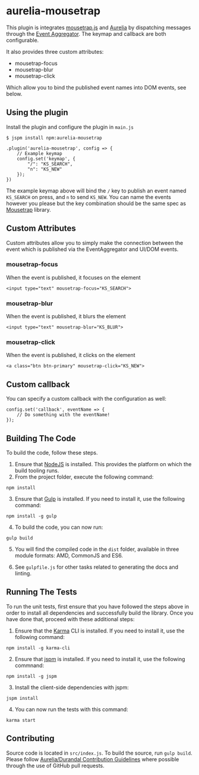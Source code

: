 # aurelia-mousetrap

This plugin is integrates [mousetrap.js](https://github.com/ccampbell/mousetrap) and [Aurelia](http://aurelia.io/) by dispatching messages through the [Event Aggregator](https://github.com/aurelia/event-aggregator). The keymap and callback are both configurable.

It also provides three custom attributes:

* mousetrap-focus
* mousetrap-blur
* mousetrap-click

Which allow you to bind the published event names into DOM events, see below.

## Using the plugin

Install the plugin and configure the plugin in `main.js`

`$ jspm install npm:aurelia-mousetrap`

```
.plugin('aurelia-mousetrap', config => {
	// Example keymap
	config.set('keymap', {
		"/": "KS_SEARCH",
		"n": "KS_NEW"
	});
})
```

The example keymap above will bind the `/` key to publish an event named `KS_SEARCH` on press, and `n` to send `KS_NEW`. You can name the events however you please but the key combination should be the same spec as [Mousetrap](https://craig.is/killing/mice) library.

## Custom Attributes

Custom attributes allow you to simply make the connection between the event which is published via the EventAggregator and UI/DOM events.

### mousetrap-focus

When the event is published, it focuses on the element

```
<input type="text" mousetrap-focus="KS_SEARCH">
```

### mousetrap-blur

When the event is published, it blurs the element

```
<input type="text" mousetrap-blur="KS_BLUR">
```

### mousetrap-click

When the event is published, it clicks on the element

```
<a class="btn btn-primary" mousetrap-click="KS_NEW">
```

## Custom callback

You can specify a custom callback with the configuration as well:

```
config.set('callback', eventName => {
	// Do something with the eventName! 
});
```


## Building The Code

To build the code, follow these steps.

1. Ensure that [NodeJS](http://nodejs.org/) is installed. This provides the platform on which the build tooling runs.
2. From the project folder, execute the following command:

  ```shell
  npm install
  ```
3. Ensure that [Gulp](http://gulpjs.com/) is installed. If you need to install it, use the following command:

  ```shell
  npm install -g gulp
  ```
4. To build the code, you can now run:

  ```shell
  gulp build
  ```
5. You will find the compiled code in the `dist` folder, available in three module formats: AMD, CommonJS and ES6.

6. See `gulpfile.js` for other tasks related to generating the docs and linting.

## Running The Tests

To run the unit tests, first ensure that you have followed the steps above in order to install all dependencies and successfully build the library. Once you have done that, proceed with these additional steps:

1. Ensure that the [Karma](http://karma-runner.github.io/) CLI is installed. If you need to install it, use the following command:

  ```shell
  npm install -g karma-cli
  ```
2. Ensure that [jspm](http://jspm.io/) is installed. If you need to install it, use the following commnand:

  ```shell
  npm install -g jspm
  ```
3. Install the client-side dependencies with jspm:

  ```shell
  jspm install
  ```

4. You can now run the tests with this command:

  ```shell
  karma start
  ```

## Contributing

Source code is located in `src/index.js`. To build the source, run `gulp build`. Please follow [Aurelia/Durandal Contribution Guidelines](https://github.com/DurandalProject/about/blob/master/CONTRIBUTING.md#type) where possible through the use of GitHub pull requests.
